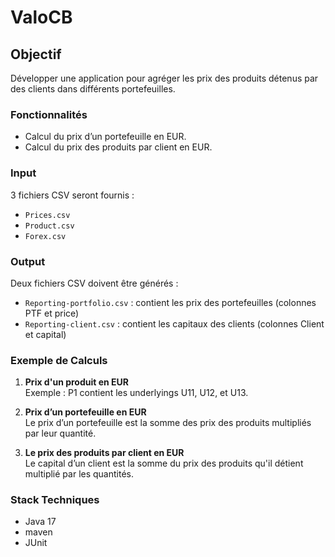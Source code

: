 # ValoCB

## Objectif

Développer une application pour agréger les prix des produits détenus par des clients dans différents portefeuilles.

### Fonctionnalités

- Calcul du prix d’un portefeuille en EUR.
- Calcul du prix des produits par client en EUR.

### Input

3 fichiers CSV seront fournis :

- `Prices.csv`
- `Product.csv`
- `Forex.csv`

### Output

Deux fichiers CSV doivent être générés :

- `Reporting-portfolio.csv` : contient les prix des portefeuilles (colonnes PTF et price)
- `Reporting-client.csv` : contient les capitaux des clients (colonnes Client et capital)

### Exemple de Calculs

1. **Prix d'un produit en EUR**  
   Exemple : P1 contient les underlyings U11, U12, et U13.

2. **Prix d’un portefeuille en EUR**  
   Le prix d’un portefeuille est la somme des prix des produits multipliés par leur quantité.

3. **Le prix des produits par client en EUR**  
   Le capital d’un client est la somme du prix des produits qu'il détient multiplié par les quantités.

### Stack Techniques

- Java 17
- maven
- JUnit
